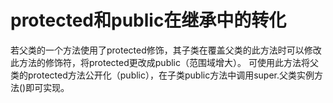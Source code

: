 # protected和public在继承中的转化
若父类的一个方法使用了protected修饰，其子类在覆盖父类的此方法时可以修改此方法的修饰符，将protected更改成public（范围域增大）。
可使用此方法将父类的protected方法公开化（public），在子类public方法中调用super.父类实例方法()即可实现。
